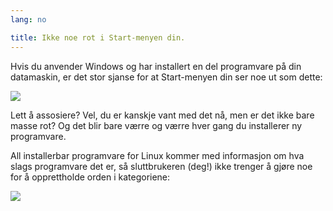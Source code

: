 ```yaml
---
lang: no

title: Ikke noe rot i Start-menyen din.
---
```


Hvis du anvender Windows og har installert en del programvare på din datamaskin, er det stor sjanse for at Start-menyen din ser noe ut som dette:

<img src="Images/windows_7_start_menu.png">

Lett å assosiere? Vel, du er kanskje vant med det nå, men er det ikke bare masse rot? Og det blir bare værre og værre hver gang du installerer ny programvare.

All installerbar programvare for Linux kommer med informasjon om hva slags programvare det er, så sluttbrukeren (deg!) ikke trenger å gjøre noe for å opprettholde orden i kategoriene:

<img src="Images/categories_menu.png">




